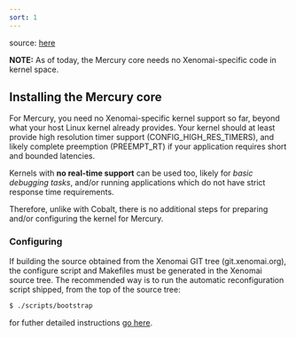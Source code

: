 ```yaml
---
sort: 1
---
```


source: [here](https://source.denx.de/Xenomai/xenomai/-/wikis/Installing_Xenomai_3#user-content-cross-compilation)

**NOTE:** As of today, the Mercury core
needs no Xenomai-specific code in kernel space.

## Installing the Mercury core
For Mercury, you need no Xenomai-specific kernel support so far,
beyond what your host Linux kernel already provides. Your kernel
should at least provide high resolution timer support
(CONFIG_HIGH_RES_TIMERS), and likely complete preemption
(PREEMPT_RT) if your application requires short and bounded
latencies.


Kernels with __no real-time support__ can be used too, likely for _basic debugging tasks_, and/or running applications which do not have strict response time requirements.

Therefore, unlike with Cobalt, there is no additional steps for
preparing and/or configuring the kernel for Mercury.

### Configuring

If building the source obtained from the Xenomai GIT tree
(git.xenomai.org), the configure script and Makefiles must be
generated in the Xenomai source tree. The recommended way is to run
the automatic reconfiguration script shipped, from the top of the
source tree:
```sh
$ ./scripts/bootstrap
```
for futher detailed instructions [go here](https://source.denx.de/Xenomai/xenomai/-/wikis/Installing_Xenomai_3#user-content-configuring).
